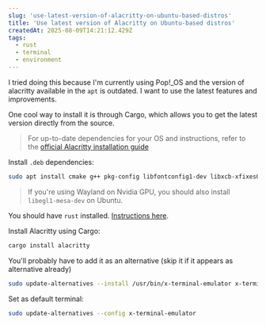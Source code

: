 ```yaml
---
slug: 'use-latest-version-of-alacritty-on-ubuntu-based-distros'
title: 'Use latest version of Alacritty on Ubuntu-based distros'
createdAt: 2025-08-09T14:21:12.429Z
tags:
  - rust
  - terminal
  - environment
---
```


I tried doing this because I'm currently using Pop!_OS and the version of alacritty available in the `apt` is outdated. I want to use the latest features and improvements.

One cool way to install it is through Cargo, which allows you to get the latest version directly from the source.

> For up-to-date dependencies for your OS and instructions, refer to the [official Alacritty installation guide](https://github.com/alacritty/alacritty/blob/master/INSTALL.md#dependencies)

Install `.deb` dependencies:

```bash
sudo apt install cmake g++ pkg-config libfontconfig1-dev libxcb-xfixes0-dev libxkbcommon-dev python3
```

> If you're using Wayland on Nvidia GPU, you should also install `libegl1-mesa-dev` on Ubuntu.

You should have `rust` installed. [Instructions here](https://www.rust-lang.org/learn/get-started#installing-rust).

Install Alacritty using Cargo:

```bash
cargo install alacritty
```

You'll probably have to add it as an alternative (skip it if it appears as alternative already)

```bash
sudo update-alternatives --install /usr/bin/x-terminal-emulator x-terminal-emulator $HOME/.cargo/bin/alacritty 50
```

Set as default terminal:

```bash
sudo update-alternatives --config x-terminal-emulator
```
